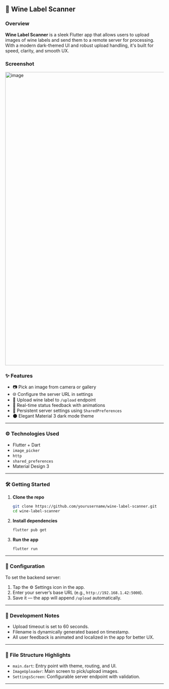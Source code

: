 ## 🍷 Wine Label Scanner

### Overview

**Wine Label Scanner** is a sleek Flutter app that allows users to upload images of wine labels and send them to a remote server for processing. With a modern dark-themed UI and robust upload handling, it's built for speed, clarity, and smooth UX.

### Screenshot

<img width="506" height="932" alt="image" src="https://github.com/user-attachments/assets/998ba9f5-0450-4e5a-81c3-db43b2e2e4cf" />


### ✨ Features

* 📷 Pick an image from camera or gallery
* 🌐 Configure the server URL in settings
* 🚀 Upload wine label to `/upload` endpoint
* 🧠 Real-time status feedback with animations
* 💾 Persistent server settings using `SharedPreferences`
* 🌑 Elegant Material 3 dark mode theme

---

### ⚙️ Technologies Used

* Flutter + Dart
* `image_picker`
* `http`
* `shared_preferences`
* Material Design 3

---

### 🛠 Getting Started

1. **Clone the repo**

   ```bash
   git clone https://github.com/yourusername/wine-label-scanner.git
   cd wine-label-scanner
   ```

2. **Install dependencies**

   ```bash
   flutter pub get
   ```

3. **Run the app**

   ```bash
   flutter run
   ```

---

### 🔧 Configuration

To set the backend server:

1. Tap the ⚙️ Settings icon in the app.
2. Enter your server’s base URL (e.g., `http://192.168.1.42:5000`).
3. Save it — the app will append `/upload` automatically.

---

### 🧪 Development Notes

* Upload timeout is set to 60 seconds.
* Filename is dynamically generated based on timestamp.
* All user feedback is animated and localized in the app for better UX.

---

### 📂 File Structure Highlights

* `main.dart`: Entry point with theme, routing, and UI.
* `ImageUploader`: Main screen to pick/upload images.
* `SettingsScreen`: Configurable server endpoint with validation.

---

